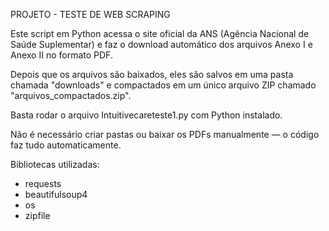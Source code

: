 PROJETO - TESTE DE WEB SCRAPING

Este script em Python acessa o site oficial da ANS (Agência Nacional de Saúde Suplementar)
e faz o download automático dos arquivos Anexo I e Anexo II no formato PDF.

Depois que os arquivos são baixados, eles são salvos em uma pasta chamada "downloads"
e compactados em um único arquivo ZIP chamado "arquivos_compactados.zip".

Basta rodar o arquivo Intuitivecareteste1.py com Python instalado.

Não é necessário criar pastas ou baixar os PDFs manualmente — o código faz tudo automaticamente.

Bibliotecas utilizadas:
- requests
- beautifulsoup4
- os
- zipfile
